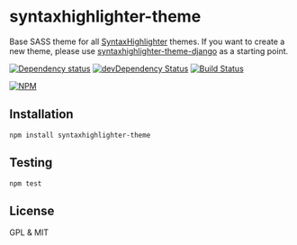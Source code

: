 # syntaxhighlighter-theme

Base SASS theme for all [SyntaxHighlighter](https://github.com/syntaxhighlighter/syntaxhighlighter) themes. If you want to create a new theme, please use [syntaxhighlighter-theme-django](https://github.com/syntaxhighlighter/syntaxhighlighter-theme-django) as a starting point.

[![Dependency status](https://david-dm.org/syntaxhighlighter/syntaxhighlighter-theme.svg)](https://david-dm.org/syntaxhighlighter/syntaxhighlighter-theme)
[![devDependency Status](https://david-dm.org/syntaxhighlighter/syntaxhighlighter-theme/dev-status.svg)](https://david-dm.org/syntaxhighlighter/syntaxhighlighter-theme#info=devDependencies)
[![Build Status](https://travis-ci.org/syntaxhighlighter/syntaxhighlighter-theme.svg)](https://travis-ci.org/syntaxhighlighter/syntaxhighlighter-theme)

[![NPM](https://nodei.co/npm/syntaxhighlighter-theme.svg)](https://npmjs.org/package/syntaxhighlighter-theme)

## Installation

    npm install syntaxhighlighter-theme

## Testing

    npm test

## License

GPL & MIT
